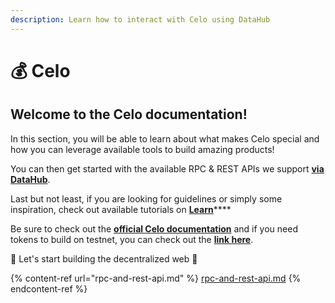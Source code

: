 ```yaml
---
description: Learn how to interact with Celo using DataHub
---
```


# 💰 Celo

## Welcome to the Celo documentation!

In this section, you will be able to learn about what makes Celo special and how you can leverage available tools to build amazing products!

You can then get started with the available RPC & REST APIs we support [**via DataHub**](https://datahub.figment.io/sign\_up?service=celo).

Last but not least, if you are looking for guidelines or simply some inspiration, check out available tutorials on [**Learn**](https://learn.figment.io/protocols/celo)****

Be sure to check out the [**official Celo documentation**](https://docs.celo.org) and if you need tokens to build on testnet, you can check out the [**link here**](https://celo.org/developers/faucet).

🚀 Let's start building the decentralized web 🚀

{% content-ref url="rpc-and-rest-api.md" %}
[rpc-and-rest-api.md](rpc-and-rest-api.md)
{% endcontent-ref %}
